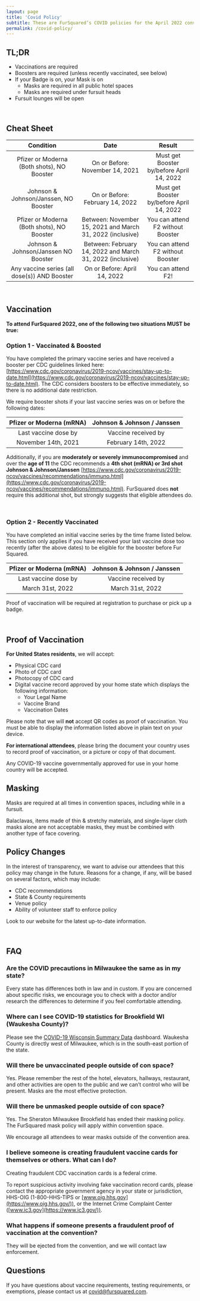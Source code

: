```yaml
---
layout: page
title: 'Covid Policy'
subtitle: These are FurSquared’s COVID policies for the April 2022 convention.
permalink: /covid-policy/
---
```


## TL;DR

* Vaccinations are required
* Boosters are required (unless recently vaccinated, see below)
* If your Badge is on, your Mask is on
  * Masks are required in all public hotel spaces
  * Masks are required under fursuit heads
* Fursuit lounges will be open

<br />

## Cheat Sheet

| Condition | Date | Result |
| :---: | :---: | :---: |
| Pfizer or Moderna (Both shots), NO Booster | On or Before: November 14, 2021 | Must get Booster by/before April 14, 2022 |
| Johnson & Johnson/Janssen, NO Booster | On or Before: February 14, 2022 | Must get Booster by/before April 14, 2022 |
| Pfizer or Moderna (Both shots), NO Booster | Between: November 15, 2021 and March 31, 2022 (inclusive) | You can attend F2 without Booster |
| Johnson & Johnson/Janssen NO Booster | Between: February 14, 2022 and March 31, 2022 (inclusive) | You can attend F2 without Booster |
| Any vaccine series (all dose(s)) AND Booster | On or Before: April 14, 2022 | You can attend F2! |

<br />

## Vaccination

**To attend FurSquared 2022, one of the following two situations MUST be true:**

### Option 1 - Vaccinated & Boosted

You have completed the primary vaccine series and have received a booster per CDC guidelines linked here: [https://www.cdc.gov/coronavirus/2019-ncov/vaccines/stay-up-to-date.html](https://www.cdc.gov/coronavirus/2019-ncov/vaccines/stay-up-to-date.html). The CDC considers boosters to be effective immediately, so there is no additional date restriction.

We require booster shots if your last vaccine series was on or before the following dates:

| Pfizer or Moderna (mRNA) | Johnson & Johnson / Janssen |
| :---: | :---: |
| Last vaccine dose by | Vaccine received by |
| November 14th, 2021 | February 14th, 2022 |

Additionally, if you are **moderately or severely immunocompromised** and over the **age of 11** the CDC recommends a **4th shot (mRNA) or 3rd shot Johnson & Johnson/Janssen** [https://www.cdc.gov/coronavirus/2019-ncov/vaccines/recommendations/immuno.html](https://www.cdc.gov/coronavirus/2019-ncov/vaccines/recommendations/immuno.html). FurSquared does **not** require this additional shot, but strongly suggests that eligible attendees do.

<br />

### Option 2 - Recently Vaccinated

You have completed an initial vaccine series by the time frame listed below. This section only applies if you have received your last vaccine dose too recently (after the above dates) to be eligible for the booster before Fur Squared.

| Pfizer or Moderna (mRNA) | Johnson & Johnson / Janssen |
| :---: | :---: |
| Last vaccine dose by | Vaccine received by |
| March 31st, 2022 | March 31st, 2022 |

Proof of vaccination will be required at registration to purchase or pick up a badge.

<br />

## Proof of Vaccination

**For United States residents**, we will accept:

* Physical CDC card
* Photo of CDC card
* Photocopy of CDC card
* Digital vaccine record approved by your home state which displays the following information:
  * Your Legal Name
  * Vaccine Brand
  * Vaccination Dates

Please note that we will **not** accept QR codes as proof of vaccination. You must be able to display the information listed above in plain text on your device.

**For international attendees**, please bring the document your country uses to record proof of vaccination, or a picture or copy of that document.

Any COVID-19 vaccine governmentally approved for use in your home country will be accepted.

## Masking

Masks are required at all times in convention spaces, including while in a fursuit.

Balaclavas, items made of thin & stretchy materials, and single-layer cloth masks alone are not acceptable masks, they must be combined with another type of face covering.

## Policy Changes

In the interest of transparency, we want to advise our attendees that this policy may change in the future. Reasons for a change, if any, will be based on several factors, which may include:

* CDC recommendations
* State & County requirements
* Venue policy
* Ability of volunteer staff to enforce policy

Look to our website for the latest up-to-date information.

<br />

## FAQ

### Are the COVID precautions in Milwaukee the same as in my state?

Every state has differences both in law and in custom. If you are concerned about specific risks, we encourage you to check with a doctor and/or research the differences to determine if you feel comfortable attending.

### Where can I see COVID-19 statistics for Brookfield WI (Waukesha County)?

Please see the [COVID-19 Wisconsin Summary Data](https://www.dhs.wisconsin.gov/covid-19/data.htm) dashboard. Waukesha County is directly west of Milwaukee, which is in the south-east portion of the state.

### Will there be unvaccinated people outside of con space?

Yes. Please remember the rest of the hotel, elevators, hallways, restaurant, and other activities are open to the public and we can’t control who will be present. Masks are the most effective protection.

### Will there be unmasked people outside of con space?

Yes. The Sheraton Milwaukee Brookfield has ended their masking policy. The FurSquared mask policy will apply within convention space.

We encourage all attendees to wear masks outside of the convention area.

### I believe someone is creating fraudulent vaccine cards for themselves or others. What can I do?

Creating fraudulent CDC vaccination cards is a federal crime.

To report suspicious activity involving fake vaccination record cards, please contact the appropriate government agency in your state or jurisdiction, HHS-OIG (1-800-HHS-TIPS or [www.oig.hhs.gov](https://www.oig.hhs.gov/)), or the Internet Crime Complaint Center ([www.ic3.gov](https://www.ic3.gov/)).

### What happens if someone presents a fraudulent proof of vaccination at the convention?

They will be ejected from the convention, and we will contact law enforcement.

## Questions

If you have questions about vaccine requirements, testing requirements, or exemptions, please contact us at [covid@fursquared.com](mailto:covid@fursquared.com).
